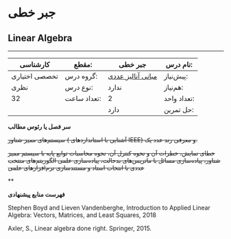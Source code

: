 # جبر خطی
## Linear Algebra
_______________________________________________________________________________
| کارشناسی      | مقطع:       | جبر خطی                                                               | نام درس:    |
| ------------- | ----------- | --------------------------------------------------------------------- | ----------- |
| تخصصی اختیاری | گروه درس:   | [مبانی آنالیز عددی](../mandatory/Foundation-of-Numerical-Analysis.md) | پیش‌نیاز:   |
| نظری          | نوع درس:    | ندارد                                                                 | هم‌نیاز:    |
| 32            | تعداد ساعت: | 2                                                                     | تعداد واحد: |
|               |             |  دارد                                                                 | حل تمرین:   |

**سر فصل یا رئوس مطالب**

~~سیستم‌های ممیز شناور ( آشنایی با استانداردهای IEEE) و معرفی رند عدد یک.~~

~~خطای نمایش، خطرات آن و نحوه کنترل آن، نحوه محاسبات توابع پایه با سیستم ممیز شناور، پیاده‌سازی مسائل با ماتریس‌های بدحالت، پیاده‌سازی علمی الگوریتم‌های منتخب عددی با انتخاب استاد و مستندسازی نرم‌افزارهای علمی~~

**

**فهرست منابع پیشنهادی**

Stephen Boyd and Lieven Vandenberghe, Introduction to Applied Linear Algebra: Vectors, Matrices, and Least Squares, 2018

Axler, S., Linear algebra done right. Springer, 2015.
